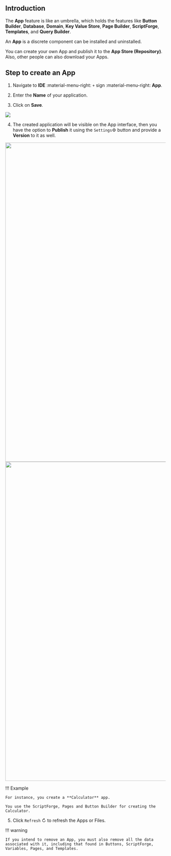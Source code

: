 ## Introduction

The **App** feature is like an umbrella, which holds the features like **Button Builder**, **Database**, **Domain**, **Key Value Store**, **Page Builder**, **ScriptForge**, **Templates**, and **Query Builder**.

An **App** is a discrete component can be installed and uninstalled.

You can create your own App and publish it to the **App Store (Repository)**. Also, other people can also download your Apps.

## Step to create an App

1. Navigate to **IDE** :material-menu-right: `+` sign :material-menu-right: **App**.

2. Enter the **Name** of your application.

3. Click on **Save**.

<img src= "/apps/img/app1.png">

4. The created application will be visible on the App interface, then you have the option to **Publish** it using the `Settings`⚙️ button and provide a **Version** to it as well.

<img src= "/developers/img/app.png" width= "1000">
<img src= "/developers/img/app1.png" width= "1000">

!!! Example

    For instance, you create a **Calculator** app.

    You use the ScriptForge, Pages and Button Builder for creating the Calculator.

5. Click `Refresh` ↻ to refresh the Apps or Files.

!!! warning

    If you intend to remove an App, you must also remove all the data associated with it, including that found in Buttons, ScriptForge, Variables, Pages, and Templates.